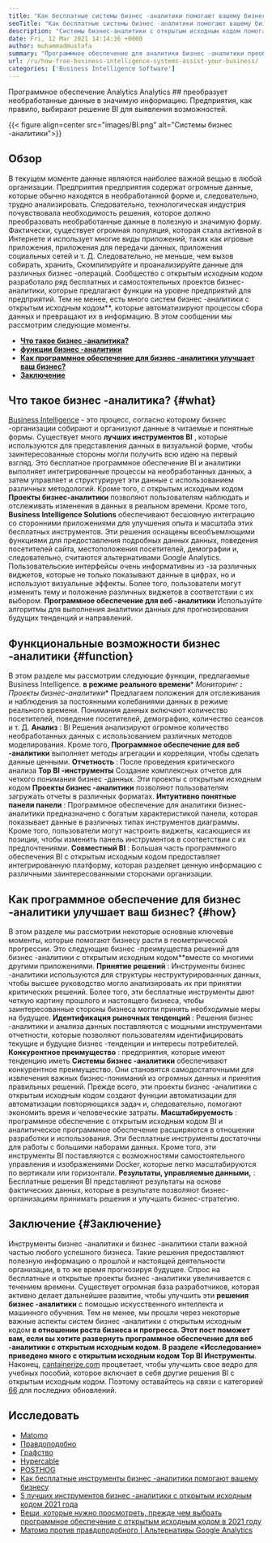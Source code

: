 ```yaml
---
title: "Как бесплатные системы бизнес -аналитики помогают вашему бизнесу" 
seoTitle: "Как бесплатные системы бизнес -аналитики помогают вашему бизнесу" 
description: "Системы бизнес-аналитики с открытым исходным кодом помогают организациям критически анализировать данные и сформулировать эффективную стратегию, основанную на полезных бизнес-идеях." 
date: Fri, 12 Mar 2021 14:14:36 +0000
author: muhammadmustafa
summary: "Программное обеспечение для аналитики бизнес -аналитики преобразует необработанные данные в значимую информацию. Предприятия, как правило, выбирают решение BI для выявления возможностей." 
url: /ru/how-free-business-intelligence-systems-assist-your-business/
categories: ['Business Intelligence Software']
---
```


Программное обеспечение Analytics Analytics ## преобразует необработанные данные в значимую информацию. Предприятия, как правило, выбирают решение BI для выявления возможностей.

{{< figure align=center src="images/BI.png" alt="Системы бизнес -аналитики">}}


## Обзор
В текущем моменте данные являются наиболее важной вещью в любой организации. Предприятия предприятия содержат огромные данные, которые обычно находятся в необработанной форме и, следовательно, трудно анализировать. Следовательно, технологическая индустрия почувствовала необходимость решения, которое должно преобразовать необработанные данные в полезную и значимую форму. Фактически, существует огромная популяция, которая стала активной в Интернете и использует многие виды приложений, таких как игровые приложения, приложения для передачи данных, приложения социальных сетей и т. Д. Следовательно, не меньше, чем вызов собирать, хранить, Скомпилируйте и проанализируйте данные для различных бизнес -операций.
Сообщество с открытым исходным кодом разработало ряд бесплатных и самостоятельных проектов бизнес-аналитики, которые предлагают функции на уровне предприятий для предприятий. Тем не менее, есть много систем бизнес -аналитики с открытым исходным кодом**, которые автоматизируют процессы сбора данных и превращают их в информацию. В этом сообщении мы рассмотрим следующие моменты.
*  **[Что такое бизнес -аналитика?][1]**  
*  **[функции бизнес -аналитики][2]**  
*  **[Как программное обеспечение для бизнес -аналитики улучшает ваш бизнес?][3]**  
*  **[Заключение][4]**  

## Что такое бизнес -аналитика? {#what}

[][5][Business Intelligence][6] - это процесс, согласно которому бизнес -организации собирают и организуют данные в читаемые и понятные формы. Существует много  **лучших инструментов BI** , которые используются для представления данных в визуальной форме, чтобы заинтересованные стороны могли получить всю идею на первый взгляд. Это бесплатное программное обеспечение BI и аналитики выполняет интегрированные процессы на необработанных данных, а затем управляет и структурирует эти данные с использованием различных методологий. Кроме того, с открытым исходным кодом  **Проекты бизнес-аналитики**  позволяют пользователям наблюдать и отслеживать изменения в данных в реальном времени. Кроме того, **Business Intelligence Solutions**  обеспечивают бесшовную интеграцию со сторонними приложениями для улучшения опыта и масштаба этих бесплатных инструментов.
Эти решения оснащены всеобъемлющими функциями для предоставления подробных данных данных, поведения посетителей сайта, местоположения посетителей, демографии и, следовательно, считаются альтернативами Google Analytics. Пользовательские интерфейсы очень информативны из -за различных виджетов, которые не только показывают данные в цифрах, но и используют визуальные эффекты. Более того, пользователи могут изменить тему и положение различных виджетов в соответствии с их выбором.  **Программное обеспечение для веб -аналитики**  Используйте алгоритмы для выполнения аналитики данных для прогнозирования будущих тенденций и направлений.

## Функциональные возможности бизнес -аналитики {#function}

В этом разделе мы рассмотрим следующие функции, предлагаемые Business Intelligence.
 **в режиме реального времени*** *Мониторинг **:** Проекты бизнес-аналитики**  Предлагаем положения для отслеживания и наблюдения за постоянными колебаниями данных в режиме реального времени. Понимания данных включают количество посетителей, поведение посетителей, демографию, количество сеансов и т. Д.
 **Анализ** : BI Решения анализируют огромное количество необработанных данных с использованием различных методов моделирования. Кроме того, **Программное обеспечение для веб -аналитики** выполняет методы агрегации и корреляции, чтобы сделать данные ценными.
 **Отчетность** : После проведения критического анализа **Top BI -инструменты** Создание комплексных отчетов для четкого понимания бизнес -данных. Эти проекты с открытым исходным кодом **Проекты бизнес -аналитики** позволяют пользователям загружать отчеты в различных форматах.
 **Интуитивно понятные панели панели** : Программное обеспечение для аналитики бизнес-аналитики предназначено с богатым характеристикой панели, которая показывает данные в различных типах инструментов диаграммы. Кроме того, пользователи могут настроить виджеты, касающиеся их позиции, чтобы изменить панель инструментов в соответствии с их предпочтениями.
 **Совместный BI** : Большая часть программного обеспечения BI с открытым исходным кодом предоставляет интегрированную платформу, которая разделяет ценную информацию с различными заинтересованными сторонами организации.

## Как программное обеспечение для бизнес -аналитики улучшает ваш бизнес? {#how}

В этом разделе мы рассмотрим некоторые основные ключевые моменты, которые помогают бизнесу расти в геометрической прогрессии. Это следующие бизнес -преимущества решений для бизнес -аналитики с открытым исходным кодом**вместе со многими другими приложениями.
 **Принятие решений** : Инструменты бизнес -аналитики используются для структуры неструктурированных данных, чтобы высшее руководство могло анализировать их при принятии критических решений. Более того, эти бесплатные инструменты дают четкую картину прошлого и настоящего бизнеса, чтобы заинтересованные стороны бизнеса могли принять необходимые меры на будущее.
 **Идентификация рыночных тенденций** : Решения бизнес -аналитики и анализа данных поставляются с мощными инструментами отчетности, которые позволяют пользователям идентифицировать текущие и будущие бизнес -тенденции и интересы потребителей.
 **Конкурентное преимущество** : предприятия, которые имеют тенденцию иметь **Системы бизнес -аналитики** обеспечивают конкурентное преимущество. Они становятся самодостаточными для извлечения важных бизнес-пониманий из огромных данных и принятия правильных решений. Прежде всего, эти проекты бизнес -аналитики с открытым исходным кодом создают функции автоматизации для автоматизации повторяющихся задач и, следовательно, помогают экономить время и человеческие затраты.
 **Масштабируемость** : программное обеспечение с открытым исходным кодом BI и аналитическое программное обеспечение расширяются в отношении разработки и использования. Эти бесплатные инструменты достаточны для работы с большими наборами данных. Кроме того, эти инструменты BI поставляются с возможностями самостоятельного управления и изображениями Docker, которые легко масштабируются по вертикали или горизонтали.
 **Результаты, управляемые данными,** : Бесплатные решения BI представляют результаты на основе фактических данных, которые в результате позволяют бизнес-организациям принимать решения и улучшать бизнес-стратегию.

## Заключение {#Заключение}

Инструменты бизнес -аналитики и бизнес -аналитики стали важной частью любого успешного бизнеса. Такие решения предоставляют полезную информацию о прошлой и настоящей деятельности организации, в то же время прогнозируя будущее. Спрос на бесплатные и открытые проекты бизнес -аналитики увеличивается с течением времени. Существует огромная база разработчиков, которая активно делает дальнейшее развитие, чтобы улучшить эти  **решения бизнес -аналитики** с помощью искусственного интеллекта и машинного обучения. Тем не менее, мы прошли через некоторые важные аспекты систем бизнес -аналитики с открытым исходным кодом ****в отношении роста бизнеса и прогресса. Этот пост поможет вам, если вы хотите развернуть программное обеспечение для веб -аналитики с открытым исходным кодом. В разделе «Исследование» приведено много с открытым исходным кодом**  Top BI Инструменты**.
Наконец, [cantainerize.com][7] процветает, чтобы улучшить свое ведро для учебных пособий, которое включает в себя другие решения BI с открытым исходным кодом. Поэтому оставайтесь на связи с категорией [6][6][6] для последних обновлений.

## Исследовать
  * [Matomo][8]
  * [Правдоподобно][9]
  * [Графство][10]
  * [Hypercable][11]
  * [POSTHOG][12]
  * [Как бесплатные инструменты бизнес -аналитики помогают вашему бизнесу][13]
  * [5 лучших инструментов бизнес -аналитики с открытым исходным кодом 2021 года][14]
  * [Вещи, которые нужно просмотреть, прежде чем выбрать программное обеспечение с открытым исходным кодом в 2021 году][15]
  * [Матомо против правдоподобного | Альтернативы Google Analytics][16]



 [1]: #what
 [2]: #function
 [3]: #how
 [4]: #Conclusion
 [5]: #
 [6]: https://products.containerize.com/business-intelligence
 [7]: https://www.containerize.com/
 [8]: https://products.containerize.com/business-intelligence/matomo
 [9]: https://products.containerize.com/business-intelligence/plausible
 [10]: https://products.containerize.com/business-intelligence/countly
 [11]: https://products.containerize.com/business-intelligence/hypercable
 [12]: https://products.containerize.com/business-intelligence/posthog
 [13]: https://blog.containerize.com/2021/03/12/how-free-business-analytics-tools-assist-your-business/
 [14]: https://blog.containerize.com/business-intelligence-software/top-5-open-source-business-intelligence-solutions-of-2021/
 [15]: https://blog.containerize.com/cmdb-software/things-to-review-before-opting-open-source-software-in-2021/
 [16]: https://blog.containerize.com/business-intelligence-software/matomo-vs-plausible-google-analytics-alternatives/
